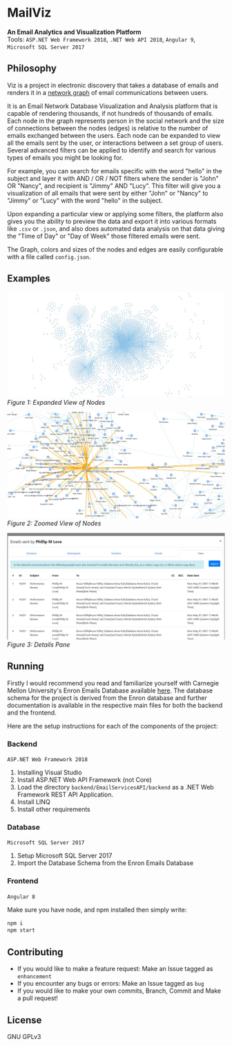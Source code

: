 # MailViz

**An Email Analytics and Visualization Platform**
<br>Tools: `ASP.NET Web Framework 2018`, `.NET Web API 2018`, `Angular 9`, `Microsoft SQL Server 2017`

## Philosophy

Viz is a project in electronic discovery that takes a database of emails and renders it in a [network graph](https://brilliant.org/wiki/social-networks/#:~:text=A%20social%20network%20graph%20is,be%20either%20undirected%20or%20directed.) of email communications between users. 

It is an Email Network Database Visualization and Analysis platform that is capable of rendering thousands, if not hundreds of thousands of emails. Each node in the graph represents person in the social network and the size of connections between the nodes (edges) is relative to the number of emails exchanged between the users. Each node can be expanded to view all the emails sent by the user, or interactions between a set group of users. Several advanced filters can be applied to identify and search for various types of emails you might be looking for.

For example, you can search for emails specific with the word "hello" in the subject and layer it with AND / OR / NOT filters where the sender is "John" OR "Nancy", and recipient is "Jimmy" AND "Lucy". This filter will give you a visualization of all emails that were sent by either "John" or "Nancy" to "Jimmy" or "Lucy" with the word "hello" in the subject.

Upon expanding a particular view or applying some filters, the platform also gives you the ability to preview the data and export it into various formats like `.csv` or `.json`, and also does automated data analysis on that data giving the "Time of Day" or "Day of Week" those filtered emails were sent. 

The Graph, colors and sizes of the nodes and edges are easily configurable with a file called `config.json`.

## Examples

![Figure 1: Expanded View of Nodes](images/expanded.jpg)
*Figure 1: Expanded View of Nodes*

![Figure 2: Zoomed View of Nodes](images/zoomed.jpg)
*Figure 2: Zoomed View of Nodes*

![Figure 3: Details Pane](images/details.jpg)
*Figure 3: Details Pane*

## Running

Firstly I would recommend you read and familiarize yourself with Carnegie Mellon University's Enron Emails Database available [here](https://www.cs.cmu.edu/~./enron/). The database schema for the project is derived from the Enron database and further documentation is available in the respective main files for both the backend and the frontend. 

Here are the setup instructions for each of the components of the project:

### Backend 
`ASP.NET Web Framework 2018`

1. Installing Visual Studio
2. Install ASP.NET Web API Framework (not Core)
3. Load the directory `backend/EmailServicesAPI/backend` as a .NET Web Framework REST API Application. 
4. Install LINQ
5. Install other requirements

### Database
`Microsoft SQL Server 2017`

1. Setup Microsoft SQL Server 2017
1. Import the Database Schema from the Enron Emails Database

### Frontend
`Angular 8`

Make sure you have node, and npm installed then simply write:

```bash
npm i 
npm start 
```

## Contributing

* If you would like to make a feature request: Make an Issue tagged as `enhancement`
* If you encounter any bugs or errors: Make an Issue tagged as `bug`
* If you would like to make your own commits, Branch, Commit and Make a pull request! 

## License 

GNU GPLv3 
